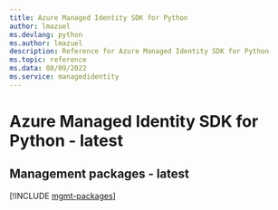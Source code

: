 ```yaml
---
title: Azure Managed Identity SDK for Python
author: lmazuel
ms.devlang: python
ms.author: lmazuel
description: Reference for Azure Managed Identity SDK for Python
ms.topic: reference
ms.data: 08/09/2022
ms.service: managedidentity
---
```

# Azure Managed Identity SDK for Python - latest

## Management packages - latest
[!INCLUDE [mgmt-packages](managed-identity-mgmt-index.md)]
